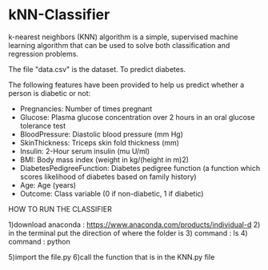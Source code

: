# kNN-Classifier
k-nearest neighbors (KNN) algorithm is a simple, supervised machine learning algorithm that can be used to solve both classification and regression problems.

The file "data.csv" is the dataset. To predict diabetes. 

The following features have been provided to help us predict whether a person is diabetic or not:

- Pregnancies: Number of times pregnant
- Glucose: Plasma glucose concentration over 2 hours in an oral glucose tolerance test
- BloodPressure: Diastolic blood pressure (mm Hg)
- SkinThickness: Triceps skin fold thickness (mm)
- Insulin: 2-Hour serum insulin (mu U/ml)
- BMI: Body mass index (weight in kg/(height in m)2)
- DiabetesPedigreeFunction: Diabetes pedigree function (a function which scores likelihood of diabetes based on family history)
- Age: Age (years)
- Outcome: Class variable (0 if non-diabetic, 1 if diabetic)

HOW TO RUN THE CLASSIFIER 

1)download anaconda : https://www.anaconda.com/products/individual-d
2) in the terminal put the direction of where the folder is
3) command : ls
4) command : python

5)import the file.py
6)call the function that is in the KNN.py file
